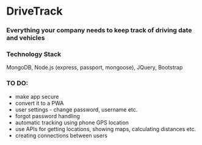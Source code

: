 # DriveTrack

### Everything your company needs to keep track of driving date and vehicles

### Technology Stack
MongoDB, Node.js (express, passport, mongoose), JQuery, Bootstrap

### TO DO:

- make app secure
- convert it to a PWA
- user settings - change password, username etc.
- forgot password handling
- automatic tracking using phone GPS location
- use APIs for getting locations, showing maps, calculating distances etc.
- creating connections between users
